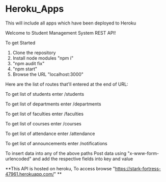 # Heroku_Apps
This will include all apps which have been deployed to Heroku

Welcome to Student Management System REST API!

To get Started

1. Clone the repository
3. Install node modules "npm i" 
4. "npm audit fix"
5. "npm start"
6. Browse the URL "localhost:3000"
 
Here are the list of routes that'll entered at the end of URL:

To get list of students enter /students

To get list of departments enter /departments

To get list of faculties enter /faculties

To get list of courses enter /courses

To get list of attendance enter /attendance

To get list of announcements enter /notifications
 
To insert data into any of the above paths 
 Post data using "x-www-form-urlencoded" and add the respective fields into key and value
 
 **This API is hosted on heroku, To access browse "https://stark-fortress-47961.herokuapp.com/" ** 
